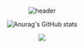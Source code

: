 <div align="center">
 
![header](https://capsule-render.vercel.app/api?type=waving&color=gradient&height=120&animation=fadeIn&section=footer&text=🚗🚘🚛&fontAlign=70)



![Anurag's GitHub stats](https://github-readme-stats.vercel.app/api?username=sangy227&show_icons=true&theme=radical)

<a href="s" >
  <img src="https://github-readme-stats.vercel.app/api/top-langs/?username=sangy227&exclude_repo=sangy227.github.io&layout=compact&theme=radical" />
</a>

</div>

